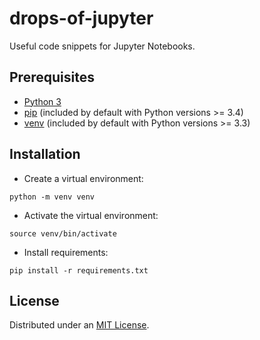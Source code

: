 # drops-of-jupyter

Useful code snippets for Jupyter Notebooks.

## Prerequisites

* [Python 3](https://www.python.org/downloads/)
* [pip](https://pypi.org/project/pip/) (included by default with Python versions >= 3.4)
* [venv](https://docs.python.org/3/library/venv.html) (included by default with Python versions >= 3.3)

## Installation

* Create a virtual environment:

```shell
python -m venv venv
```
* Activate the virtual environment:

```shell
source venv/bin/activate
```

* Install requirements:

```shell
pip install -r requirements.txt
```

## License

Distributed under an [MIT License](./LICENSE).
